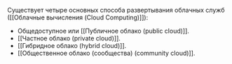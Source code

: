 Существует четыре основных способа развертывания облачных служб ([[Облачные вычисления (Cloud Computing)]]):
- Общедоступное или [[Публичное облако (public cloud)]].
- [[Частное облако (private cloud)]].
- [[Гибридное облако (hybrid cloud)]].
- [[Общественное облако (сообщества) (community cloud)]].